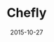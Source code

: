 ---
layout: site
title: "Chefly"
date: 2015-10-27
categories: [community]
version: 1.3.0
major: 1
minor: 3
patch: 0
slug: chefly
link: https://chefly.co/
submitter: lpolepeddi
permalink: /sites/:slug
---